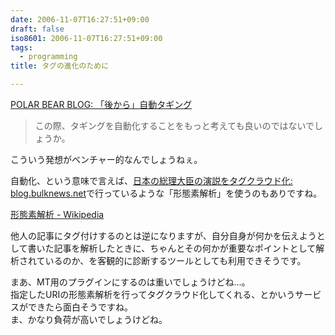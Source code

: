 ```yaml
---
date: 2006-11-07T16:27:51+09:00
draft: false
iso8601: 2006-11-07T16:27:51+09:00
tags:
  - programming
title: タグの進化のために

---
```


<div class="entry-body">
  <p><a title="POLAR BEAR BLOG: 「後から」自動タギング" href="http://akihitok.typepad.jp/blog/2006/04/post_1421.html">POLAR BEAR BLOG: 「後から」自動タギング</a></p>

  <blockquote>この際、タギングを自動化することをもっと考えても良いのではないでしょうか。</blockquote>

  <p>こういう発想がベンチャー的なんでしょうねぇ。</p>

  <p>自動化、という意味で言えば、<a title="日本の総理大臣の演説をタグクラウド化: blog.bulknews.net" href="http://blog.bulknews.net/mt/archives/002078.html">日本の総理大臣の演説をタグクラウド化: blog.bulknews.net</a>で行っているような「形態素解析」を使うのもありですね。</p>

  <p><a href="http://ja.wikipedia.org/wiki/%E5%BD%A2%E6%85%8B%E7%B4%A0%E8%A7%A3%E6%9E%90">形態素解析 - Wikipedia</a></p>

  <p>他人の記事にタグ付けするのとは逆になりますが、自分自身が何かを伝えようとして書いた記事を解析したときに、ちゃんとその何かが重要なポイントとして解析されているのか、を客観的に診断するツールとしても利用できそうです。</p>

  <p>まあ、MT用のプラグインにするのは重いでしょうけどね…。<br />
    指定したURIの形態素解析を行ってタグクラウド化してくれる、とかいうサービスができたら面白そうですね。<br />
    ま、かなり負荷が高いでしょうけどね。</p>
</div>
